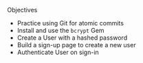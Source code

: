 Objectives

- Practice using Git for atomic commits
- Install and use the `bcrypt` Gem
- Create a User with a hashed password
- Build a sign-up page to create a new user
- Authenticate User on sign-in